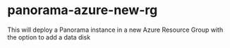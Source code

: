 # panorama-azure-new-rg
This will deploy a Panorama instance in a new Azure Resource Group with the option to add a data disk
